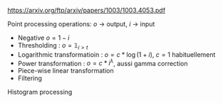 https://arxiv.org/ftp/arxiv/papers/1003/1003.4053.pdf

Point processing operations: $o$ -> output, $i$ -> input
- Negative $o = 1 - i$
- Thresholding : $o=\mathbb{1}_{i>t}$
- Logarithmic transformatioin : $o = c*\log(1+i)$, $c=1$ habituellement
- Power transformation : $o = c*i^\lambda$, aussi gamma correction
- Piece-wise linear transformation
- Filtering


Histogram processing
